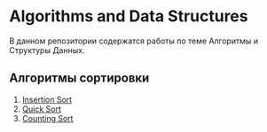 # Algorithms and Data Structures
В данном репозитории содержатся работы по теме Алгоритмы и Структуры Данных.
## Алгоритмы сортировки
1. [Insertion Sort](Sorts/insertSort)
2. [Quick Sort](Sorts/quickSort)
3. [Counting Sort](Sorts/countSort)



